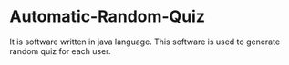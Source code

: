 # Automatic-Random-Quiz
It is software written in java language. This software is used to generate random quiz for each user.
